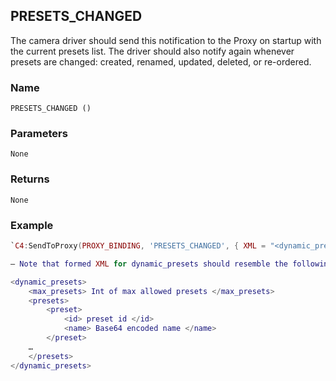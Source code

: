 ## PRESETS\_CHANGED

The camera driver should send this notification to the Proxy on startup with the current presets list. The driver should also notify again whenever presets are changed: created, renamed, updated, deleted, or re-ordered. 

### Name

`PRESETS_CHANGED ()`


### Parameters

`None`


### Returns

`None`


### Example

```lua
`C4:SendToProxy(PROXY_BINDING, 'PRESETS_CHANGED', { XML = "<dynamic_presets><max_presets>100</max_presets><preset...</dynamic_presets>" }, 'NOTIFY') `

— Note that formed XML for dynamic_presets should resemble the following:

<dynamic_presets>
    <max_presets> Int of max allowed presets </max_presets>
    <presets>
        <preset>
            <id> preset id </id>
            <name> Base64 encoded name </name>
        </preset>
    …
    </presets>
</dynamic_presets>
```
